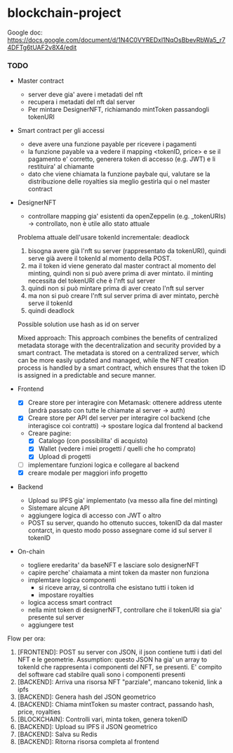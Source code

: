 # blockchain-project

Google doc:
https://docs.google.com/document/d/1N4C0VYREDxl1NqOsBbevRbWa5_r74DFTg6tUAF2v8X4/edit

### TODO

+ Master contract
    - server deve gia' avere i metadati del nft
    - recupera i metadati del nft dal server
    - Per mintare DesignerNFT, richiamando mintToken passandogli tokenURI

+ Smart contract per gli accessi
    - deve avere una funzione payable per ricevere i pagamenti
    - la funzione payable va a vedere il mapping <tokenID, price> e se il pagamento e' corretto, generera token di accesso (e.g. JWT) e li restituira' al chiamante
    - dato che viene chiamata la funzione paybale qui, valutare se la distribuzione delle royalties sia meglio gestirla qui o nel master contract

+ DesignerNFT
    - controllare mapping gia' esistenti da openZeppelin (e.g. _tokenURIs) -> controllato, non è utile allo stato attuale
    
    Problema attuale dell'usare tokenId incrementale: deadlock
    1. bisogna avere già l'nft su server (rappresentato da tokenURI), quindi serve già avere il tokenId al momento della POST.
    2. ma il token id viene generato dal master contract al momento del minting, quindi non si può avere prima di aver mintato. il minting necessita del tokenURI che è l'nft sul server
    3. quindi non si può mintare prima di aver creato l'nft sul server
    4. ma non si può creare l'nft sul server prima di aver mintato, perchè serve il tokenId
    5. quindi deadlock

    Possible solution
    use hash as id on server


    Mixed approach:
    This approach combines the benefits of centralized metadata storage with the decentralization and security provided by a smart contract. The metadata is stored on a centralized server, which can be more easily updated and managed, while the NFT creation process is handled by a smart contract, which ensures that the token ID is assigned in a predictable and secure manner.


+ Frontend
    - [x] Creare store per interagire con Metamask: ottenere address utente (andrà passato con tutte le chiamate al server -> auth)
    - [x] Creare store per API del server per interagire col backend (che interagisce coi contratti) -> spostare logica dal frontend al backend
    - Creare pagine:
        - [x] Catalogo (con possibilita' di acquisto)
        - [x] Wallet (vedere i miei progetti / quelli che ho comprato)
        - [x] Upload di progetti
    - [ ] implementare funzioni logica e collegare al backend
    - [x] creare modale per maggiori info progetto

+ Backend
    - Upload su IPFS gia' implementato (va messo alla fine del minting)
    - Sistemare alcune API
    - aggiungere logica di accesso con JWT o altro 
    - POST su server, quando ho ottenuto succes, tokenID da dal master contarct, in questo modo posso assegnare come id sul server il tokenID


+ On-chain
    - togliere eredarita' da baseNFT e lasciare solo designerNFT
    - capire perche' chaiamata a mint token da master non funziona
    - implemtare logica componenti
        * si riceve array, si controlla che esistano tutti i token id
        * impostare royalties
    - logica access smart contract
    - nella mint token di designerNFT, controllare che il tokenURI sia gia' presente sul server
    - aggiungere test


Flow per ora:
1. [FRONTEND]: POST su server con JSON, il json contiene tutti i dati del NFT e le geometrie. 
Assumption: questo JSON ha gia' un array to tokenId che rappresenta i componenti del NFT, se presenti. E' compito del software cad stabilre quali sono i componenti presenti
2. [BACKEND]: Arriva una risorsa NFT "parziale", mancano tokenid, link a ipfs
3. [BACKEND]: Genera hash del JSON geometrico
4. [BACKEND]: Chiama mintToken su master contract, passando hash, price, royalties
5. [BLOCKCHAIN]: Controlli vari, minta token, genera tokenID
6. [BACKEND]: Upload su IPFS il JSON geometrico
7. [BACKEND]: Salva su Redis 
8. [BACKEND]: Ritorna risorsa completa al frontend

